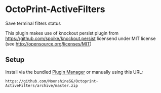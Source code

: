 # OctoPrint-ActiveFilters

Save terminal filters status

This plugin makes use of knockout persist plugin from https://github.com/spoike/knockout.persist licensend under MIT license (see http://opensource.org/licenses/MIT) 

## Setup

Install via the bundled [Plugin Manager](https://github.com/foosel/OctoPrint/wiki/Plugin:-Plugin-Manager)
or manually using this URL:

    https://github.com/MoonshineSG/Octoprint-ActiveFilters/archive/master.zip



